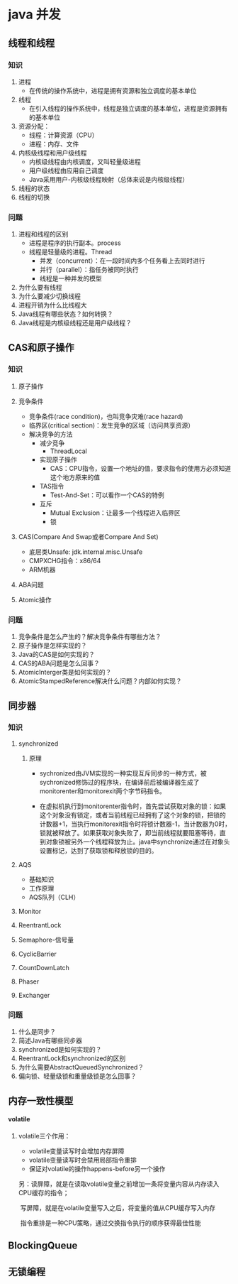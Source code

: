 # java 并发

## 线程和线程

### 知识

1. 进程
   * 在传统的操作系统中，进程是拥有资源和独立调度的基本单位
2. 线程
   * 在引入线程的操作系统中，线程是独立调度的基本单位，进程是资源拥有的基本单位
3. 资源分配：
   * 线程：计算资源（CPU）
   * 进程：内存、文件
4. 内核级线程和用户级线程
   * 内核级线程由内核调度，又叫轻量级进程
   * 用户级线程由应用自己调度
   * Java采用用户-内核级线程映射（总体来说是内核级线程）
5. 线程的状态
6. 线程的切换

### 问题

1. 进程和线程的区别
   * 进程是程序的执行副本。process
   * 线程是轻量级的进程。Thread
     * 并发（concurrent）：在一段时间内多个任务看上去同时进行
     * 并行（parallel）：指任务被同时执行
     * 线程是一种并发的模型
2. 为什么要有线程
3. 为什么要减少切换线程
4. 进程开销为什么比线程大
5. Java线程有哪些状态？如何转换？
6. Java线程是内核级线程还是用户级线程？

## CAS和原子操作

### 知识

1. 原子操作

2. 竞争条件
   * 竞争条件(race condition)，也叫竞争灾难(race hazard)
   * 临界区(critical section)：发生竞争的区域（访问共享资源）
   * 解决竞争的方法
     * 减少竞争
       * ThreadLocal
     * 实现原子操作
       * CAS：CPU指令，设置一个地址的值，要求指令的使用方必须知道这个地方原来的值
     * TAS指令
       * Test-And-Set：可以看作一个CAS的特例
     * 互斥
       * Mutual Exclusion：让最多一个线程进入临界区
       * 锁

3. CAS(Compare And Swap或者Compare And Set)
   * 底层类Unsafe: jdk.internal.misc.Unsafe
   * CMPXCHG指令：x86/64
   * ARM机器

4. ABA问题

5. Atomic操作

### 问题

1. 竞争条件是怎么产生的？解决竞争条件有哪些方法？
2. 原子操作是怎样实现的？
3. Java的CAS是如何实现的？
4. CAS的ABA问题是怎么回事？
5. AtomicInterger类是如何实现的？
6. AtomicStampedReference解决什么问题？内部如何实现？

## 同步器

### 知识

1. synchronized

   1. 原理

      * sychronized由JVM实现的一种实现互斥同步的一种方式，被sychronized修饰过的程序块，在编译前后被编译器生成了monitorenter和monitorexit两个字节码指令。

      * 在虚拟机执行到monitorenter指令时，首先尝试获取对象的锁：如果这个对象没有锁定，或者当前线程已经拥有了这个对象的锁，把锁的计数器+1，当执行monitorexit指令时将锁计数器-1，当计数器为0时，锁就被释放了。如果获取对象失败了，即当前线程就要阻塞等待，直到对象锁被另外一个线程释放为止。java中synchronize通过在对象头设置标记，达到了获取锁和释放锁的目的。

2. AQS
   - 基础知识
   - 工作原理
   - AQS队列（CLH）

3. Monitor

4. ReentrantLock

5. Semaphore-信号量

6. CyclicBarrier

7. CountDownLatch

8. Phaser

9. Exchanger

### 问题

1. 什么是同步？
2. 简述Java有哪些同步器
3. synchronized是如何实现的？
4. ReentrantLock和synchronized的区别
5. 为什么需要AbstractQueuedSynchronized？
6. 偏向锁、轻量级锁和重量级锁是怎么回事？

## 内存一致性模型

#### volatile

1. volatile三个作用：

   * volatile变量读写时会增加内存屏障
   * volatile变量读写时会禁用局部指令重排
   * 保证对volatile的操作happens-before另一个操作

   另：读屏障，就是在读取volatile变量之前增加一条将变量内容从内存读入CPU缓存的指令；

   ​		  写屏障，就是在volatile变量写入之后，将变量的值从CPU缓存写入内存

   ​		  指令重排是一种CPU策略，通过交换指令执行的顺序获得最佳性能

## BlockingQueue

## 无锁编程







